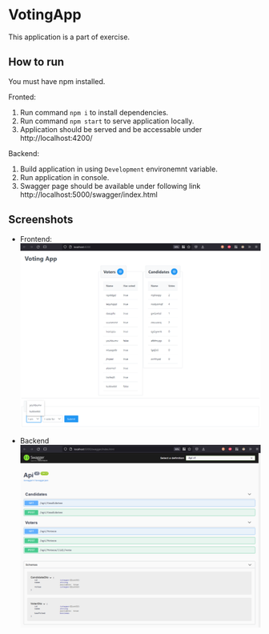 # VotingApp
This application is a part of exercise.

## How to run
You must have npm installed.

Fronted:
1. Run command ```npm i``` to install dependencies.
2. Run command ```npm start``` to serve application locally.
3. Application should be served and be accessable under http://localhost:4200/

Backend:
1. Build application in using ```Development``` environemnt variable.
2. Run application in console.
3. Swagger page should be available under following link http://localhost:5000/swagger/index.html


## Screenshots
- Frontend:
![front](./doc/assets/Screenshot_43.png)

- Backend
![back](./doc/assets/Screenshot_44.png)
